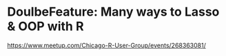 # DoulbeFeature: Many ways to Lasso & OOP with R
https://www.meetup.com/Chicago-R-User-Group/events/268363081/
